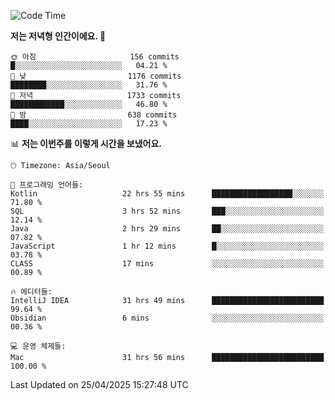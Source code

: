   <!--START_SECTION:waka-->
![Code Time](http://img.shields.io/badge/Code%20Time-594%20hrs%2023%20mins-blue)

**저는 저녁형 인간이에요. 🦉** 

```text
🌞 아침                     156 commits         █░░░░░░░░░░░░░░░░░░░░░░░░   04.21 % 
🌆 낮　                     1176 commits        ████████░░░░░░░░░░░░░░░░░   31.76 % 
🌃 저녁                     1733 commits        ████████████░░░░░░░░░░░░░   46.80 % 
🌙 밤　                     638 commits         ████░░░░░░░░░░░░░░░░░░░░░   17.23 % 
```


📊 **저는 이번주를 이렇게 시간을 보냈어요.** 

```text
🕑︎ Timezone: Asia/Seoul

💬 프로그래밍 언어들: 
Kotlin                   22 hrs 55 mins      ██████████████████░░░░░░░   71.80 % 
SQL                      3 hrs 52 mins       ███░░░░░░░░░░░░░░░░░░░░░░   12.14 % 
Java                     2 hrs 29 mins       ██░░░░░░░░░░░░░░░░░░░░░░░   07.82 % 
JavaScript               1 hr 12 mins        █░░░░░░░░░░░░░░░░░░░░░░░░   03.78 % 
CLASS                    17 mins             ░░░░░░░░░░░░░░░░░░░░░░░░░   00.89 % 

🔥 에디터들: 
IntelliJ IDEA            31 hrs 49 mins      █████████████████████████   99.64 % 
Obsidian                 6 mins              ░░░░░░░░░░░░░░░░░░░░░░░░░   00.36 % 

💻 운영 체제들: 
Mac                      31 hrs 56 mins      █████████████████████████   100.00 % 
```


 Last Updated on 25/04/2025 15:27:48 UTC
<!--END_SECTION:waka-->
